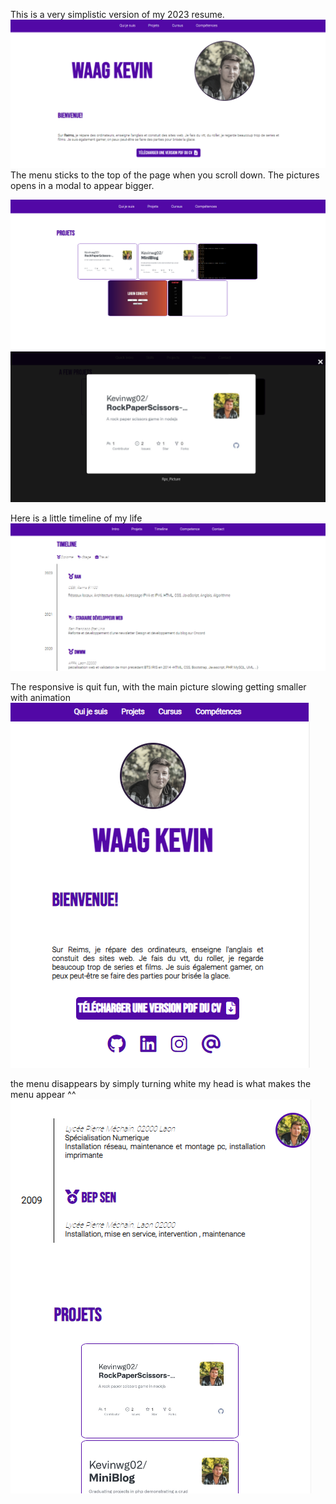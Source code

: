 This is a very simplistic version of my 2023 resume.  
<img src="./assets/attachements/git_img/main.png"></img>
The menu sticks to the top of the page when you scroll down.
The pictures opens in a modal to appear bigger.

<img src="./assets/attachements/git_img/projects.png"></img>
<img src="./assets/attachements/git_img/projectsmodal.png"></img>

Here is a little timeline of my life
<img src="./assets/attachements/git_img/timeline.png"></img>

The responsive is quit fun, with the main picture slowing getting smaller with animation
<img src="./assets/attachements/git_img/mainresponsive.png"></img>

the menu disappears by simply turning white my head is what makes the menu appear ^^ <br>
<img src="./assets/attachements/git_img/responsivehead.png"></img>
